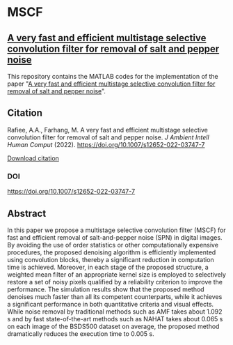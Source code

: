 # MSCF

## [A very fast and efficient multistage selective convolution filter for removal of salt and pepper noise](https://doi.org/10.1007/s12652-022-03747-7)
This repository contains the MATLAB codes for the implementation of the paper "[A very fast and efficient multistage selective convolution filter for removal of salt and pepper noise](https://doi.org/10.1007/s12652-022-03747-7)".

## Citation
Rafiee, A.A., Farhang, M. A very fast and efficient multistage selective convolution filter for removal of salt and pepper noise. *J Ambient Intell Human Comput* (2022). https://doi.org/10.1007/s12652-022-03747-7

[Download citation](https://citation-needed.springer.com/v2/references/10.1007/s12652-022-03747-7?format=refman&flavour=citation)


### DOI
https://doi.org/10.1007/s12652-022-03747-7

## Abstract
In this paper we propose a multistage selective convolution filter (MSCF) for fast and efficient removal of salt-and-pepper noise (SPN) in digital images. By avoiding the use of order statistics or other computationally expensive procedures, the proposed denoising algorithm is efficiently implemented using convolution blocks, thereby a significant reduction in computation time is achieved. Moreover, in each stage of the proposed structure, a weighted mean filter of an appropriate kernel size is employed to selectively restore a set of noisy pixels qualified by a reliability criterion to improve the performance. The simulation results show that the proposed method denoises much faster than all its competent counterparts, while it achieves a significant performance in both quantitative criteria and visual effects. While noise removal by traditional methods such as AMF takes about 1.092 s and by fast state-of-the-art methods such as NAHAT takes about 0.065 s on each image of the BSDS500 dataset on average, the proposed method dramatically reduces the execution time to 0.005 s.
